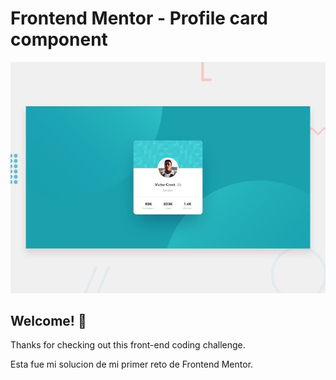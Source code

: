 # Frontend Mentor - Profile card component

![Design preview for the Profile card component coding challenge](./design/desktop-preview.jpg)

## Welcome! 👋

Thanks for checking out this front-end coding challenge.

Esta fue mi solucion de mi primer reto de Frontend Mentor. 